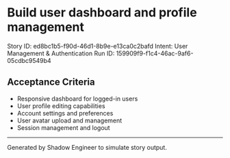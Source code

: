 # Build user dashboard and profile management

Story ID: ed8bc1b5-f90d-46d1-8b9e-e13ca0c2bafd
Intent: User Management & Authentication
Run ID: 159909f9-f1c4-46ac-9af6-05cdbc9549b4

## Acceptance Criteria
- Responsive dashboard for logged-in users
- User profile editing capabilities
- Account settings and preferences
- User avatar upload and management
- Session management and logout

---
Generated by Shadow Engineer to simulate story output.

